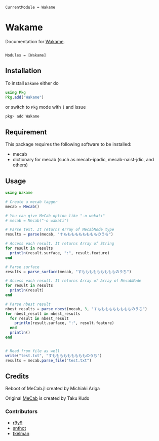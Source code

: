 ```@meta
CurrentModule = Wakame
```

# Wakame

Documentation for [Wakame](https://github.com/PyDataBlog/Wakame.jl).

```@index
```

```@autodocs
Modules = [Wakame]
```


## Installation

To install `Wakame` either do

```julia
using Pkg
Pkg.add("Wakame")
```

or switch to `Pkg` mode with `]` and issue

```julia
pkg> add Wakame
```

## Requirement

This package requires the following software to be installed:
- mecab
- dictionary for mecab (such as mecab-ipadic, mecab-naist-jdic, and others)


## Usage

```julia
using Wakame

# Create a mecab tagger
mecab = Mecab()

# You can give MeCab option like "-o wakati"
# mecab = Mecab("-o wakati")

# Parse text. It returns Array of MecabNode type
results = parse(mecab, "すももももももももものうち")

# Access each result. It returns Array of String
for result in results
  println(result.surface, ":", result.feature)
end

# Parse surface
results = parse_surface(mecab, "すももももももももものうち")

# Access each result. It returns Array of Array of MecabNode
for result in results
  println(result)
end

# Parse nbest result
nbest_results = parse_nbest(mecab, 3, "すももももももももものうち")
for nbest_result in nbest_results
  for result in nbest_result
    println(result.surface, ":", result.feature)
  end
  println()
end


# Read from file as well
write("test.txt", "すももももももももものうち")
results = mecab.parse_file("test.txt")

```

## Credits

Reboot of MeCab.jl created by Michiaki Ariga

Original [MeCab](https://taku910.github.io/mecab/) is created by Taku Kudo

### Contributors
- [r9y9](https://github.com/r9y9)
- [snthot](https://github.com/snthot)
- [tkelman](https://github.com/tkelman)